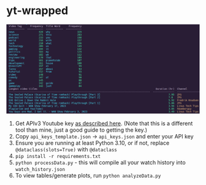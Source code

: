 # yt-wrapped

![Example](media/sample.png)

1. Get APIv3 Youtube key [as described here](https://www.reddit.com/r/youtube/comments/13ron9q/calculating_ones_total_watch_time_and_amount_of/). (Note that this is a different tool than mine, just a good guide to getting the key.)
2. Copy `api_keys_template.json` -> `api_keys.json` and enter your API key
3. Ensure you are running at least Python 3.10, or if not, replace `@dataclass(slots=True)` with `@dataclass`
4. `pip install -r requirements.txt`
5. `python processData.py` - this will compile all your watch history into `watch_history.json`
6. To view tables/generate plots, run `python analyzeData.py`
